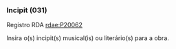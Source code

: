 ### Incipit (031) 
Registro RDA [rdae:P20062](http://www.rdaregistry.info/Elements/e/#P20062)

Insira o(s) incipit(s) musical(is) ou literário(s) para a obra.
